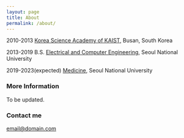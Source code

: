 ```yaml
---
layout: page
title: About
permalink: /about/
---
```


2010-2013 [Korea Science Academy of KAIST](https://ksa.hs.kr/Eng), Busan, South Korea

2013-2019 B.S. [Electrical and Computer Engineering](https://ee.snu.ac.kr/), Seoul National University

2019-2023(expected) [Medicine](https://medicine.snu.ac.kr), Seoul National University 

### More Information

To be updated.

### Contact me

[email@domain.com](mailto:email@domain.com)
